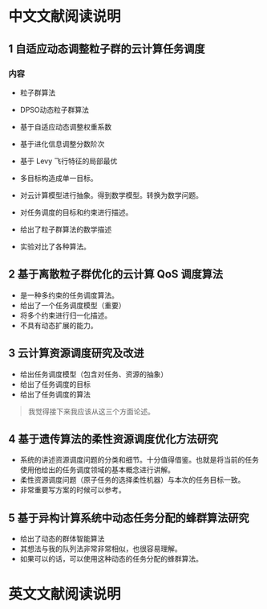# 中文文献阅读说明
## 1 自适应动态调整粒子群的云计算任务调度

### 内容
* 粒子群算法
* DPSO动态粒子群算法
* 基于自适应动态调整权重系数
* 基于进化信息调整分数阶次
* 基于 Levy 飞行特征的局部最优
* 多目标构造成单一目标。

* 对云计算模型进行抽象。得到数学模型。转换为数学问题。
* 对任务调度的目标和约束进行描述。
* 给出了粒子群算法的数学描述
* 实验对比了各种算法。

## 2 基于离散粒子群优化的云计算 QoS 调度算法 

* 是一种多约束的任务调度算法。
* 给出了一个任务调度模型（重要）
* 将多个约束进行归一化描述。
* 不具有动态扩展的能力。

## 3 云计算资源调度研究及改进
* 给出任务调度模型（包含对任务、资源的抽象）
* 给出了任务调度的目标
* 给出了任务调度的算法

> 我觉得接下来我应该从这三个方面论述。

## 4 基于遗传算法的柔性资源调度优化方法研究
* 系统的讲述资源调度问题的分类和细节。十分值得借鉴。也就是将当前的任务使用他给出的任务调度领域的基本概念进行讲解。
* 柔性资源调度问题（原子任务的选择柔性机器）与本次的任务目标一致。
* 非常重要写方案的时候可以参考。

## 5 基于异构计算系统中动态任务分配的蜂群算法研究
* 给出了动态的群体智能算法
* 其想法与我的队列法非常非常相似，也很容易理解。
* 如果可以的话，可以使用这种动态的任务分配的蜂群算法。


# 英文文献阅读说明